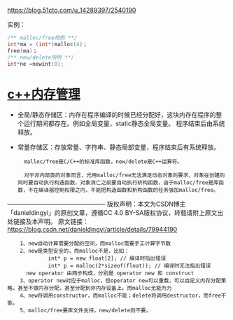 https://blog.51cto.com/u_14289397/2540190

实例：

> 

```c++
/** malloc/free用例 **/
int*ma = (int*)malloc(4)；
free(ma)；
/** new/delete用例 **/
int*ne =newint(0);
```



# [c++内存管理](https://www.361shipin.com/blog/1547763696753704960)

- 全局/静态存储区：内存在程序编译的时候已经分配好，这块内存在程序的整个运⾏期间都存在。例如全局变量，static静态全局变量。 程序结束后由系统释放。
- 常量存储区：存放常量、字符串、静态局部变量，程序结束后有系统释放。





        malloc/free是C/C++的标准库函数，new/delete是C++运算符。
    
        对于非内部类的对象而言，光用malloc/free无法满足动态对象的要求，对象在创建的同时要自动执行构造函数，对象消亡之前要自动执行析构函数，由于malloc/free是库函数，不在编译器控制权限之内，不能把构造函数和析构函数的任务强加malloc/free。
————————————————
版权声明：本文为CSDN博主「danieldingyi」的原创文章，遵循CC 4.0 BY-SA版权协议，转载请附上原文出处链接及本声明。
原文链接：https://blog.csdn.net/danieldingyi/article/details/79944190

        1、new自动计算需要分配的空间，而malloc需要手工计算字节数
        2、new是类型安全的，而malloc不是，比如：
                 int* p = new float[2]; // 编译时指出错误
                 int* p = malloc(2*sizeof(float)); // 编译时无法指出错误
          new operator 由两步构成，分别是 operator new 和 construct
        3、operator new对应于malloc，但operator new可以重载，可以自定义内存分配策略，甚至不做内存分配，甚至分配到非内存设备上。而malloc无能为力
        4、new将调用constructor，而malloc不能；delete将调用destructor，而free不能。
        5、malloc/free要库文件支持，new/delete则不要。         
